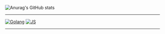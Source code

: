 ![Anurag's GitHub stats](https://github-readme-stats.vercel.app/api?username=koldin108902&show_icons=true&theme=react)

------
[![Golang](https://badge3.vlue.dev/badge/forthebadge?message=go&color=007d9c)](https://go.dev/)
[![JS](https://badge3.vlue.dev/badge/forthebadge?message=js&color=ead41c&textcolor=3a3a3a)](https://openjsf.org/)

------
